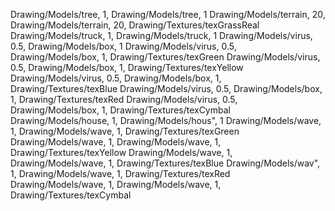﻿Drawing/Models/tree,		1,		Drawing/Models/tree,		1
Drawing/Models/terrain,		20,		Drawing/Models/terrain,		20,		Drawing/Textures/texGrassReal
Drawing/Models/truck,		1,		Drawing/Models/truck,		1
Drawing/Models/virus,		0.5,	Drawing/Models/box,			1
Drawing/Models/virus,		0.5,	Drawing/Models/box,			1,		Drawing/Textures/texGreen
Drawing/Models/virus,		0.5,	Drawing/Models/box,			1,		Drawing/Textures/texYellow
Drawing/Models/virus,		0.5,	Drawing/Models/box,			1,		Drawing/Textures/texBlue
Drawing/Models/virus,		0.5,	Drawing/Models/box,			1,		Drawing/Textures/texRed
Drawing/Models/virus,		0.5,	Drawing/Models/box,			1,		Drawing/Textures/texCymbal
Drawing/Models/house,		1,		Drawing/Models/hous",		1
Drawing/Models/wave,		1,		Drawing/Models/wave,		1,		Drawing/Textures/texGreen
Drawing/Models/wave,		1,		Drawing/Models/wave,		1,		Drawing/Textures/texYellow
Drawing/Models/wave,		1,		Drawing/Models/wave,		1,		Drawing/Textures/texBlue
Drawing/Models/wav",		1,		Drawing/Models/wave,		1,		Drawing/Textures/texRed
Drawing/Models/wave,		1,		Drawing/Models/wave,		1,		Drawing/Textures/texCymbal